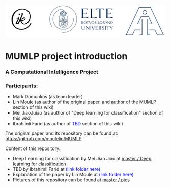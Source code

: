 <img src="/pics/LOGOS.png">

# MUMLP project introduction
### A Computational Intelligence Project

### Participants:
- Márk Domonkos (as team leader)
- Lin Moule (as author of the original paper, and author of the MUMLP section of this wiki)
- Mei JiaoJuiao (as author of "Deep learning for classification" section of this wiki)
- Ibrahimli Farid (as author of <span style="color:blue">TBD</span> section of this wiki)

The original paper, and its repository can be found at: https://github.com/moulelin/MUMLP

Content of this repository:

- Deep Learning for classification by Mei Jiao Jiao at [master / Deep learning for classification](https://github.com/moulelin/computation-intelligence/tree/master/Deep%20learning%20for%20classification)
- TBD by Ibrahimli Farid at <span style="color:blue">(link folder here)</span>
- Explanation of the paper by Lin Moule at <span style="color:blue">(link folder here)</span>
- Pictures of this repository can be found at [master / pics](https://github.com/moulelin/computation-intelligence/tree/master/pics)

